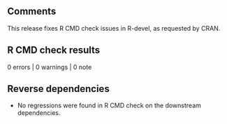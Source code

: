 ## Comments

This release fixes R CMD check issues in R-devel, as requested by CRAN.

## R CMD check results

0 errors | 0 warnings | 0 note

## Reverse dependencies

* No regressions were found in R CMD check on the downstream dependencies.
